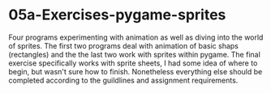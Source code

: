 # 05a-Exercises-pygame-sprites

Four programs experimenting with animation as well as diving into the world of sprites. The first two
programs deal with animation of basic shaps (rectangles) and the the last two work with sprites within
pygame. The final exercise specifically works with sprite sheets, I had some idea of where to begin, but
wasn't sure how to finish. Nonetheless everything else should be completed according to the guildlines and
assignment requirements.